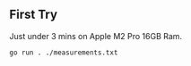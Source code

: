 ## First Try

Just under 3 mins on Apple M2 Pro 16GB Ram.

```bash
go run . ./measurements.txt

```
